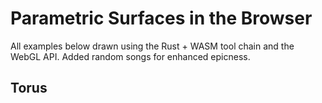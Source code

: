 # Parametric Surfaces in the Browser

All examples below drawn using the Rust + WASM tool chain and the WebGL API. Added random songs for enhanced epicness.

## Torus
